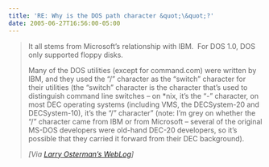 ```yaml
---
title: 'RE: Why is the DOS path character &quot;\&quot;?'
date: 2005-06-27T16:56:00-05:00
---
```

> 
> 
> It all stems from Microsoft&#8217;s relationship with IBM.  For DOS 1.0, DOS only supported floppy disks.
> 
> 
> 
> Many of the DOS utilities (except for command.com) were written by IBM, and they used the &#8220;/&#8221; character as the &#8220;switch&#8221; character for their utilities (the &#8220;switch&#8221; character is the character that&#8217;s used to distinguish command line switches &#8211; on *nix, it&#8217;s the &#8220;-&#8221; character, on most DEC operating systems (including VMS, the DECSystem-20 and DECSystem-10), it&#8217;s the &#8220;/&#8221; character&#8221; (note: I&#8217;m grey on whether the &#8220;/&#8221; character came from IBM or from Microsoft &#8211; several of the original MS-DOS developers were old-hand DEC-20 developers, so it&#8217;s possible that they carried it forward from their DEC background).
> 
> _[Via [Larry Osterman&#8217;s WebLog](http://blogs.msdn.com/larryosterman/archive/2005/06/24/432386.aspx)]_
